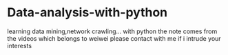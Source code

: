 # Data-analysis-with-python
learning data mining,network crawling... with python
the note comes from the videos which belongs to weiwei
please contact with me if i intrude your interests
